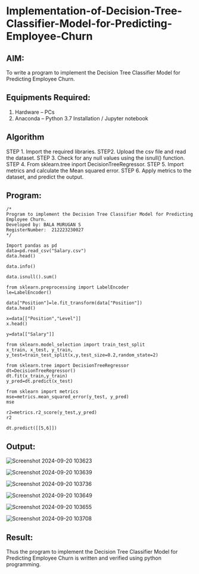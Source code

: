 # Implementation-of-Decision-Tree-Classifier-Model-for-Predicting-Employee-Churn

## AIM:
To write a program to implement the Decision Tree Classifier Model for Predicting Employee Churn.

## Equipments Required:
1. Hardware – PCs
2. Anaconda – Python 3.7 Installation / Jupyter notebook

## Algorithm
STEP 1. Import the required libraries.
STEP2. Upload the csv file and read the dataset.
STEP 3. Check for any null values using the isnull() function.
STEP 4. From sklearn.tree inport DecisionTreeRegressor.
STEP 5. Import metrics and calculate the Mean squared error.
STEP 6. Apply metrics to the dataset, and predict the output.
## Program:
```
/*
Program to implement the Decision Tree Classifier Model for Predicting Employee Churn.
Developed by: BALA MURUGAN S
RegisterNumber:  212223230027
*/

Import pandas as pd
data=pd.read_csv("Salary.csv")
data.head()

data.info()

data.isnull().sum()

from sklearn.preprocessing import LabelEncoder
le=LabelEncoder()

data["Position"]=le.fit_transform(data["Position"])
data.head()

x=data[["Position","Level"]]
x.head()

y=data[["Salary"]]

from sklearn.model_selection import train_test_split
x_train, x_test, y_train, y_test=train_test_split(x,y,test_size=0.2,random_state=2)

from sklearn.tree import DecisionTreeRegressor
dt=DecisionTreeRegressor()
dt.fit(x_train,y_train)
y_pred=dt.predict(x_test)

from sklearn import metrics
mse=metrics.mean_squared_error(y_test, y_pred)
mse

r2=metrics.r2_score(y_test,y_pred)
r2

dt.predict([[5,6]])
```

## Output:
![Screenshot 2024-09-20 103623](https://github.com/user-attachments/assets/169916f9-ae94-41eb-bdd7-b6b77b2bf072)


![Screenshot 2024-09-20 103639](https://github.com/user-attachments/assets/0ddb804c-6518-44cb-b910-7f81c4c3f1c7)


![Screenshot 2024-09-20 103736](https://github.com/user-attachments/assets/742f2ac9-2b7c-4f47-9fca-43160cbe0211)


![Screenshot 2024-09-20 103649](https://github.com/user-attachments/assets/c5496e41-fdf0-42ed-a763-7e60b7752b56)


![Screenshot 2024-09-20 103655](https://github.com/user-attachments/assets/a88dde20-144a-4bc3-8f16-152e45809e94)


![Screenshot 2024-09-20 103708](https://github.com/user-attachments/assets/80bc7f01-e319-4279-a72a-d1268498bfdb)

## Result:
Thus the program to implement the  Decision Tree Classifier Model for Predicting Employee Churn is written and verified using python programming.
